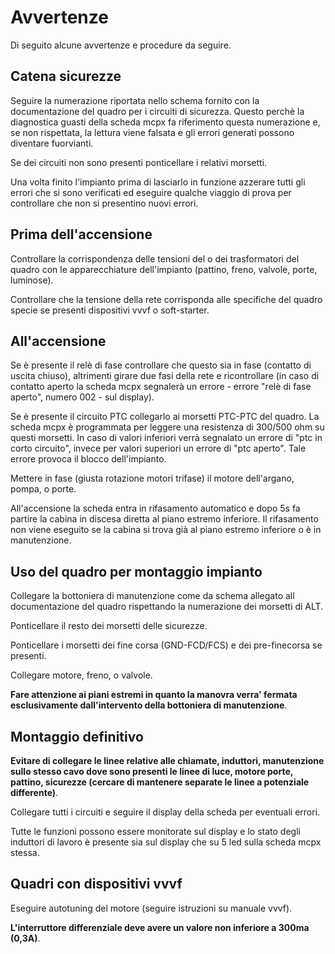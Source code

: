 # Avvertenze

Di seguito alcune avvertenze e procedure da seguire.

## Catena sicurezze

Seguire la numerazione riportata nello schema fornito con la documentazione del quadro per i circuiti di sicurezza.
Questo perchè la diagnostica guasti della scheda mcpx fa riferimento questa numerazione e, se non rispettata, la lettura viene falsata e gli errori generati possono diventare fuorvianti.

Se dei circuiti non sono presenti ponticellare i relativi morsetti.

Una volta finito l'impianto prima di lasciarlo in funzione azzerare tutti gli errori che si sono verificati ed eseguire qualche viaggio di prova per controllare che non si presentino nuovi errori.

## Prima dell'accensione

Controllare la corrispondenza delle tensioni del o dei trasformatori del quadro con le apparecchiature dell'impianto (pattino, freno, valvole, porte, luminose).

Controllare che la tensione della rete corrisponda alle specifiche del quadro specie se presenti dispositivi vvvf o soft-starter.

## All'accensione

Se è presente il relè di fase controllare che questo sia in fase (contatto di uscita chiuso),
altrimenti girare due fasi della rete e ricontrollare (in caso di contatto aperto la scheda mcpx segnalerà un errore - errore "relè di fase aperto", numero 002 - sul display).

Se è presente il  circuito PTC collegarlo ai morsetti PTC-PTC del quadro. La scheda mcpx è programmata per leggere una resistenza di 300/500 ohm su questi morsetti.
In caso di valori inferiori verrà segnalato un errore di "ptc in corto circuito", invece per valori superiori un errore di "ptc aperto". Tale errore provoca il
blocco dell'impianto.

Mettere in fase (giusta rotazione motori trifase) il motore dell'argano, pompa, o porte.

All'accensione la scheda entra in rifasamento automatico e dopo 5s fa partire la cabina in discesa diretta al piano estremo inferiore.
Il rifasamento non viene eseguito se la cabina si trova già al piano estremo inferiore o è in manutenzione.

## Uso del quadro per montaggio impianto

Collegare la bottoniera di manutenzione come da schema allegato all documentazione del quadro rispettando la numerazione dei morsetti di ALT.

Ponticellare il resto dei morsetti delle sicurezze.

Ponticellare i morsetti dei fine corsa (GND-FCD/FCS) e dei pre-finecorsa se presenti.

Collegare motore, freno, o valvole.

__Fare attenzione ai piani estremi in quanto la manovra verra' fermata esclusivamente dall'intervento della bottoniera di manutenzione__.

## Montaggio definitivo

__Evitare di collegare le linee relative alle chiamate, induttori, manutenzione sullo stesso cavo dove sono presenti le linee di luce, motore porte, pattino, sicurezze (cercare di mantenere separate le linee a potenziale differente)__.

Collegare tutti i circuiti e seguire il display della scheda per eventuali errori.

Tutte le funzioni possono essere monitorate sul display e lo stato degli induttori di lavoro è presente sia sul display che su 5 led sulla scheda mcpx stessa.

## Quadri con dispositivi vvvf

Eseguire autotuning del motore (seguire istruzioni su manuale vvvf).

__L'interruttore differenziale deve avere un valore non inferiore a 300ma (0,3A)__.
